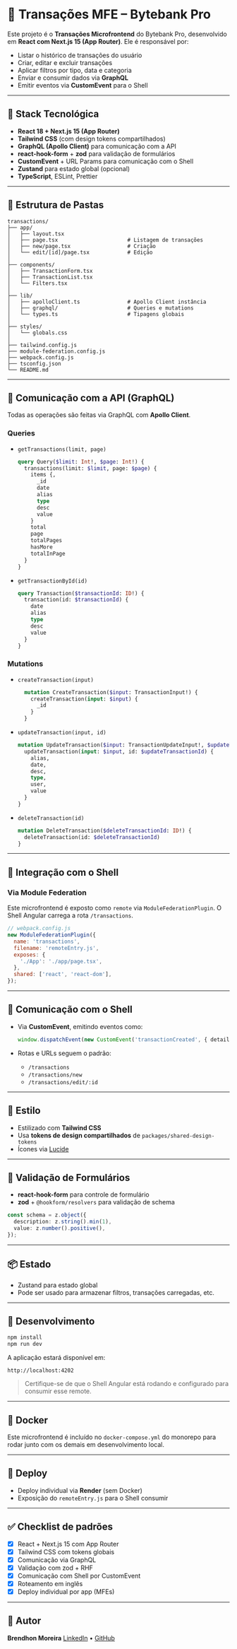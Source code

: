 # 💸 Transações MFE – Bytebank Pro

Este projeto é o **Transações Microfrontend** do Bytebank Pro, desenvolvido em **React com Next.js 15 (App Router)**. Ele é responsável por:

* Listar o histórico de transações do usuário
* Criar, editar e excluir transações
* Aplicar filtros por tipo, data e categoria
* Enviar e consumir dados via **GraphQL**
* Emitir eventos via **CustomEvent** para o Shell

---

## 🚀 Stack Tecnológica

* **React 18 + Next.js 15 (App Router)**
* **Tailwind CSS** (com design tokens compartilhados)
* **GraphQL (Apollo Client)** para comunicação com a API
* **react-hook-form** + **zod** para validação de formulários
* **CustomEvent** + URL Params para comunicação com o Shell
* **Zustand** para estado global (opcional)
* **TypeScript**, ESLint, Prettier

---

## 📁 Estrutura de Pastas

```
transactions/
├── app/
│   ├── layout.tsx
│   ├── page.tsx                      # Listagem de transações
│   ├── new/page.tsx                  # Criação
│   └── edit/[id]/page.tsx            # Edição
│
├── components/
│   ├── TransactionForm.tsx
│   ├── TransactionList.tsx
│   └── Filters.tsx
│
├── lib/
│   ├── apolloClient.ts               # Apollo Client instância
│   ├── graphql/                      # Queries e mutations
│   └── types.ts                      # Tipagens globais
│
├── styles/
│   └── globals.css
│
├── tailwind.config.js
├── module-federation.config.js
├── webpack.config.js
├── tsconfig.json
└── README.md
```

---

## 🔌 Comunicação com a API (GraphQL)

Todas as operações são feitas via GraphQL com **Apollo Client**.

### Queries

* `getTransactions(limit, page)`
  ```graphql
  query Query($limit: Int!, $page: Int!) {
    transactions(limit: $limit, page: $page) {
      items {,
        _id
        date
        alias
        type
        desc
        value
      }
      total
      page
      totalPages
      hasMore
      totalInPage
    }
  }
  ``` 
  
* `getTransactionById(id)`
  ```graphql
  query Transaction($transactionId: ID!) {
    transaction(id: $transactionId) {
      date
      alias
      type
      desc
      value
    }
  }
  ```

### Mutations

* `createTransaction(input)`
  ```graphql
    mutation CreateTransaction($input: TransactionInput!) {
      createTransaction(input: $input) {
        _id
      }
    }
  ```
* `updateTransaction(input, id)`
  ```graphql
  mutation UpdateTransaction($input: TransactionUpdateInput!, $updateTransactionId: ID!) {
    updateTransaction(input: $input, id: $updateTransactionId) {
      alias,
      date,
      desc,
      type,
      user,
      value
    }
  }
  ```

* `deleteTransaction(id)`
  ```graphql
  mutation DeleteTransaction($deleteTransactionId: ID!) {
    deleteTransaction(id: $deleteTransactionId)
  }
  ```

---

## 🧩 Integração com o Shell

### Via Module Federation

Este microfrontend é exposto como `remote` via `ModuleFederationPlugin`. O Shell Angular carrega a rota `/transactions`.

```js
// webpack.config.js
new ModuleFederationPlugin({
  name: 'transactions',
  filename: 'remoteEntry.js',
  exposes: {
    './App': './app/page.tsx',
  },
  shared: ['react', 'react-dom'],
});
```

---

## 🔁 Comunicação com o Shell

* Via **CustomEvent**, emitindo eventos como:

  ```ts
  window.dispatchEvent(new CustomEvent('transactionCreated', { detail: {...} }));
  ```
* Rotas e URLs seguem o padrão:

  * `/transactions`
  * `/transactions/new`
  * `/transactions/edit/:id`

---

## 🎨 Estilo

* Estilizado com **Tailwind CSS**
* Usa **tokens de design compartilhados** de `packages/shared-design-tokens`
* Ícones via [Lucide](https://lucide.dev/)

---

## 📑 Validação de Formulários

* **react-hook-form** para controle de formulário
* **zod** + `@hookform/resolvers` para validação de schema

```ts
const schema = z.object({
  description: z.string().min(1),
  value: z.number().positive(),
});
```

---

## 📦 Estado

* Zustand para estado global
* Pode ser usado para armazenar filtros, transações carregadas, etc.

---

## 🐳 Desenvolvimento

```bash
npm install
npm run dev
```

A aplicação estará disponível em:

```
http://localhost:4202
```

> Certifique-se de que o Shell Angular está rodando e configurado para consumir esse remote.

---

## 🐳 Docker

Este microfrontend é incluído no `docker-compose.yml` do monorepo para rodar junto com os demais em desenvolvimento local.

---

## 🚀 Deploy

* Deploy individual via **Render** (sem Docker)
* Exposição do `remoteEntry.js` para o Shell consumir

---

## ✅ Checklist de padrões

* [x] React + Next.js 15 com App Router
* [x] Tailwind CSS com tokens globais
* [x] Comunicação via GraphQL
* [x] Validação com zod + RHF
* [x] Comunicação com Shell por CustomEvent
* [x] Roteamento em inglês
* [x] Deploy individual por app (MFEs)

---

## 👥 Autor

**Brendhon Moreira**
[LinkedIn](https://www.linkedin.com/in/brendhon-moreira) • [GitHub](https://github.com/Brendhon)